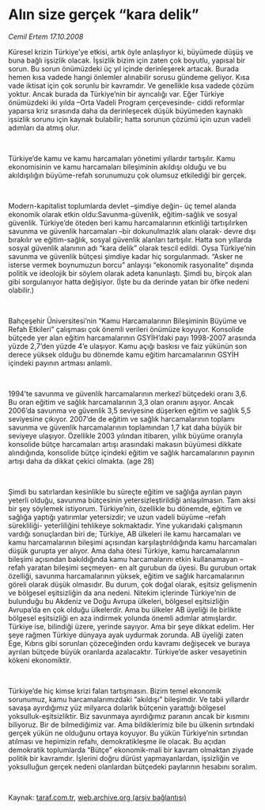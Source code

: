 # Alın size gerçek “kara delik”

*Cemil Ertem 17.10.2008*

<div class="taraf_structure_2col_1zq">
<div class="margen_n">



 <p></p><p>Küresel krizin Türkiye’ye etkisi, artık öyle anlaşılıyor ki, büyümede düşüş ve buna bağlı işsizlik olacak. İşsizlik bizim için zaten çok boyutlu, yapısal bir sorun. Bu sorun önümüzdeki üç yıl içinde derinleşerek artacak. Burada hemen kısa vadede hangi önlemler alınabilir sorusu gündeme geliyor. Kısa vade iktisat için çok sorunlu bir kavramdır. Ve genellikle kısa vadede çözüm yoktur. Ancak burada da Türkiye’nin bir ayrıcalığı var. Eğer Türkiye önümüzdeki iki yılda –Orta Vadeli Program çerçevesinde- ciddi reformlar yaparsa kriz sırasında daha da derinleşecek düşük büyümeden kaynaklı işsizlik sorunu için kaynak bulabilir; hatta sorunun çözümü için uzun vadeli adımları da atmış olur.</p><br/>
<p>Türkiye’de kamu ve kamu harcamaları yönetimi yıllardır tartışılır. Kamu ekonomisinin ve kamu harcamaları bileşiminin akıldışı olduğu ve bu akıldışılığın büyüme-refah sorunumuzu çok olumsuz etkilediği bir gerçek. </p><br/>
<p>Modern-kapitalist toplumlarda devlet –şimdiye değin- üç temel alanda ekonomik olarak etkin oldu:Savunma-güvenlik, eğitim-sağlık ve sosyal güvenlik. Türkiye’de öteden beri kamu harcamalarının etkinliği tartışılırken savunma ve güvenlik harcamaları –bir dokunulmazlık alanı olarak- devre dışı bırakılır ve eğitim-sağlık, sosyal güvenlik alanları tartışılır. Hatta son yıllarda sosyal güvenlik alanının adı “kara delik” olarak tescil edildi. Oysa Türkiye’nin savunma ve güvenlik bütçesi şimdiye kadar hiç sorgulanmadı. “Asker ne isterse vermek boynumuzun borcu” anlayışı “ekonomik rasyonalite” dışında politik ve ideolojik bir söylem olarak adeta kanunlaştı. Şimdi bu, birçok alan gibi sorgulanıyor hatta değişiyor. (İşte bu da derinde yatan bir öfke nedeni olabilir.) </p><br/>
<p>Bahçeşehir Üniversitesi’nin “Kamu Harcamalarının Bileşiminin Büyüme ve Refah Etkileri” çalışması çok önemli verileri önümüze koyuyor. Konsolide bütçede yer alan eğitim harcamalarının GSYİH’daki payı 1998-2007 arasında yüzde 2,7’den yüzde 4’e ulaşıyor. Kamu açığı baskısı ve faiz yükünün son derece yüksek olduğu bu dönemde kamu eğitim harcamalarının GSYİH içindeki payının artması anlamlı. </p><br/>
<p>1994’te savunma ve güvenlik harcamalarının merkezî bütçedeki oranı 3,6. Bu oran eğitim ve sağlık harcamalarının 3,3 olan oranını aşıyor. Ancak 2006’da savunma ve güvenlik 3,5 seviyesine düşerken eğitim ve sağlık 5,5 seviyesine çıkıyor. 2007’de de eğitim ve sağlık harcamalarının toplamı savunma ve güvenlik harcamalarının toplamından 1,7 kat daha büyük bir seviyeye ulaşıyor. Özellikle 2003 yılından itibaren, yıllık büyüme oranıyla konsolide bütçe harcamaları artışı arasındaki makasın büyümesi dikkate alındığında, konsolide bütçe içindeki eğitim ve sağlık harcamalarının payının artışı daha da dikkat çekici olmakta. (age 28)</p><br/>
<p>Şimdi bu satırlardan kesinlikle bu süreçte eğitim ve sağlığa ayrılan payın yeterli olduğu, savunma bütçesinin yetersizleştirildiği anlaşılmasın. Tam aksi bir şey söylemek istiyorum. Türkiye’nin, özellikle bu dönemde, eğitim ve sağlığa yaptığı yatırımlar yetersizdir; ve uzun vadeli büyüme –refah sürekliliği- yeterliliğini tehlikeye sokmaktadır. Yine yukarıdaki çalışmanın vardığı sonuçlardan biri de; Türkiye, AB ülkeleri ile kamu harcamaları ve kamu harcamalarının bileşimi açısından karşılaştırıldığında kamu harcamaları düşük gurupta yer alıyor. Ama daha ötesi Türkiye, kamu harcamalarının bileşimi açısından bakıldığında kamu harcamalarını etkin kullanamayan –refah yaratan bileşimi seçmeyen- en alt gurubun da üyesi. Bu gurubun ortak özelliği, savunma harcamalarının yüksek, eğitim ve sağlık harcamalarının göreli olarak düşük olmasıdır. Bu durum, çok doğal olarak, eşitsiz gelişmenin ve bölgesel eşitsizliğin da ana nedeni. Nitekim içlerinde Türkiye’nin de bulunduğu bu Akdeniz ve Doğu Avrupa ülkeleri, bölgesel eşitsizliğin Avrupa’da en çok olduğu ülkelerdir. Ama bu ülkeler AB üyeliği ile birlikte bölgesel eşitsizliği en aza indirmek yolunda önemli adımlar atmışlardır. Türkiye ise, bilindiği üzere, yerinde sayıyor. Ama bir şeye dikkat edelim. Her şeye rağmen Türkiye dünyaya ayak uydurmak zorunda. AB üyeliği zaten Ege, Kıbrıs gibi sorunları çözeceğinden ordu kavramı değişecek ve buraya ayrılan bütçede büyük oranlarda azalacaktır. Türkiye’de asker vesayetinin kökeni ekonomiktir. </p><br/>
<p>Türkiye’de hiç kimse krizi falan tartışmasın. Bizim temel ekonomik sorunumuz, kamu harcamalarımızdaki “akıldışı” bileşimdir. Ve tabii yıllardır savaşa ayırdığımız yüz milyarca dolarlık bütçenin yarattığı bölgesel yoksulluk-eşitsizliktir. Biz savunmaya ayırdığımız paranın ancak bir kısmını biliyoruz. Bir de bilmediğimiz var. Ama bildiklerimiz bile bu ülkenin sırtındaki gerçek yükün ne olduğunu ortaya koyuyor. Bu yükün Türkiye’nin sırtından atılması ve hepimizin refahı, demokratikleşme ile olacak. Bu açıdan demokratik toplumlarda “Bütçe” ekonomik-mali bir kavram olmaktan ziyade politik bir kavramdır. İşlerini doğru dürüst yapmayanlardan, işsizliğin ve yoksulluğun gerçek nedeni olanlardan bütçedeki paylarının hesabını soralım. </p>

<br/>


<div id="taraf_not">
</div>

</div>


</div>

Kaynak: [taraf.com.tr](http://www.taraf.com.tr:80/makale/2295.htm), [web.archive.org (arşiv bağlantısı)](http://web.archive.org/web/20081024181616/http://www.taraf.com.tr:80/makale/2295.htm)
